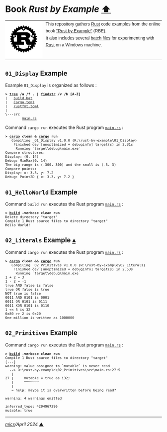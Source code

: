 # <span id="top">Book <i>Rust by Example</i></span> <span style="size:30%;"><a href="../README.md">⬆</a></span>

<table style="font-family:Helvetica,Arial;line-height:1.6;">
  <tr>
  <td style="border:0;padding:0 10px 0 0;min-width:120px;"><a href="https://www.rust-lang.org/" rel="external"><img src="../docs/images/rust-logo-blk.svg" width="120" alt="Rust project"/></a></td>
  <td style="border:0;padding:0;vertical-align:text-top;">This repository gathers <a href="https://www.rust-lang.org/" rel="external">Rust</a> code examples from the online book <a href="https://doc.rust-lang.org/rust-by-example/" rel="external">"Rust by Example"</a> (RBE).<br/>
  It also includes several <a href="https://en.wikibooks.org/wiki/Windows_Batch_Scripting">batch files</a> for experimenting with <a href="https://www.rust-lang.org/" rel="external">Rust</a> on a Windows machine.
  </td>
  </tr>
</table>

## <span id="01_Display">`01_Display` Example</span>

Example `01_Display` is organized as follows :

<pre style="font-size:80%;">
<b>&gt; <a href="https://learn.microsoft.com/en-us/windows-server/administration/windows-commands/tree" rel="external">tree</a> /a /f . | <a href="https://learn.microsoft.com/en-us/windows-server/administration/windows-commands/findstr" rel="external">findstr</a> /v /b [A-Z]</b>
|   <a href="./01_Display/build.bat">build.bat</a>
|   <a href="./01_Display/Cargo.toml">Cargo.toml</a>
|   <a href="./01_Display/rustfmt.toml">rustfmt.toml</a>
|
\---src
        <a href="./01_Display/src/main.rs">main.rs</a>
</pre>

Command `cargo run` executes the Rust program [`main.rs`](./01_Display/src/main.rs) :

<pre style="font-size:80%;">
<b>&gt; <a href="https://doc.rust-lang.org/cargo/commands/" rel="external">cargo</a> clean &amp; <a href="https://doc.rust-lang.org/cargo/commands/" rel="external">cargo</a> run</b>
   Compiling _01_Display v1.0.0 (R:\rust-by-example\01_Display)
    Finished dev [unoptimized + debuginfo] target(s) in 2.81s
     Running `target\debug\main.exe`
Compare structures:
Display: (0, 14)
Debug: MinMax(0, 14)
The big range is (-300, 300) and the small is (-3, 3)
Compare points:
Display: x: 3.3, y: 7.2
Debug: Point2D { x: 3.3, y: 7.2 }
</pre>


## <span id="01_HelloWorld">`01_HelloWorld` Example</span>

Command `build run` executes the Rust program [`main.rs`](./01_HelloWorld/src/main.rs) :

<pre style="font-size:80%;">
<b>&gt; <a href="./01_HelloWorld/build.bat">build</a> -verbose clean run</b>
Delete directory "target"
Compile 1 Rust source files to directory "target"
Hello World!
</pre>

## <span id="02_Literals">`02_Literals` Example</span> [**&#x25B4;**](#top)

Command `cargo run` executes the Rust program [`main.rs`](./02_Literals/src/main.rs) :

<pre style="font-size:80%;">
<b>&gt; <a href="https://doc.rust-lang.org/cargo/commands/" rel="external">cargo</a> clean && <a href="https://doc.rust-lang.org/cargo/commands/" rel="external">cargo</a> run</b>
   Compiling _02_Primitives v1.0.0 (R:\rust-by-example\02_Literals)
    Finished dev [unoptimized + debuginfo] target(s) in 2.53s
     Running `target\debug\main.exe`
1 + 2 = 3
1 - 2 = -1
true AND false is false
true OR false is true
NOT true is false
0011 AND 0101 is 0001
0011 OR 0101 is 0111
0011 XOR 0101 is 0110
1 << 5 is 32
0x80 >> 2 is 0x20
One million is written as 1000000
</pre>

## <span id="02_Primitives">`02_Primitives` Example</span>

Command `cargo run` executes the Rust program [`main.rs`](./02_Primitives/src/main.rs) :

<pre style="font-size:80%;">
<b>&gt; <a href="./02_Primitives/build.bat">build</a> -verbose clean run</b>
Compile 1 Rust source files to directory "target"
[...]
warning: value assigned to `mutable` is never read
  --> R:\rust-by-example\02_Primitives\src\main.rs:27:5
   |
27 |     mutable = true as i32;
   |     ^^^^^^^
   |
   = help: maybe it is overwritten before being read?

warning: 4 warnings emitted

inferred_type: 4294967296
mutable: true
</pre>

***

*[mics](https://lampwww.epfl.ch/~michelou/)/April 2024* [**&#9650;**](#top)
<span id="bottom">&nbsp;</span>

<!-- link refs -->

[cargo_cli]: https://doc.rust-lang.org/cargo/commands/cargo.html
[rustc_cli]: https://man.archlinux.org/man/rustc.1.en
